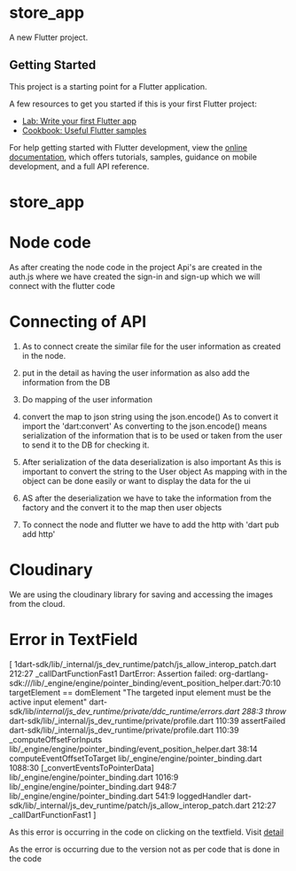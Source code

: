 # store_app

A new Flutter project.

## Getting Started

This project is a starting point for a Flutter application.

A few resources to get you started if this is your first Flutter project:

- [Lab: Write your first Flutter app](https://docs.flutter.dev/get-started/codelab)
- [Cookbook: Useful Flutter samples](https://docs.flutter.dev/cookbook)

For help getting started with Flutter development, view the
[online documentation](https://docs.flutter.dev/), which offers tutorials,
samples, guidance on mobile development, and a full API reference.
# store_app


# Node code
As after creating the node code in the project
Api's are created in the auth.js where we have created the sign-in and sign-up which we will connect with the flutter code

# Connecting of API 

1. As to connect create the similar file for the user information as created in the node.
2. put in the detail as having the user information as also add the information from the DB
3. Do mapping of the user information
4. convert the map to json string using the json.encode()
     As to convert it import the 'dart:convert'
     As converting to the json.encode() means serialization of the information that is to be used or taken from the user to send it to the DB for checking it.

5. After serialization of the data deserialization is also important
     As this is important to convert the string to the User object
     As mapping with in the object can be done easily
     or want to display the data for the ui
6. AS after the deserialization we have to take the information from the factory and the convert it to the map then user objects

7. To connect the node and flutter we have to add the http with 'dart pub add http' 

# Cloudinary
We are using the cloudinary library for saving and accessing the images from the cloud.

<!-- MARK: Error information -->
# Error in TextField
[
     1dart-sdk/lib/_internal/js_dev_runtime/patch/js_allow_interop_patch.dart 212:27  _callDartFunctionFast1
     DartError: Assertion failed: org-dartlang-sdk:///lib/_engine/engine/pointer_binding/event_position_helper.dart:70:10
     targetElement == domElement
     "The targeted input element must be the active input element"
     dart-sdk/lib/_internal/js_dev_runtime/private/ddc_runtime/errors.dart 288:3     throw_
     dart-sdk/lib/_internal/js_dev_runtime/private/profile.dart 110:39               assertFailed
     dart-sdk/lib/_internal/js_dev_runtime/private/profile.dart 110:39               _computeOffsetForInputs
     lib/_engine/engine/pointer_binding/event_position_helper.dart 38:14             computeEventOffsetToTarget
     lib/_engine/engine/pointer_binding.dart 1088:30                                 [_convertEventsToPointerData]
     lib/_engine/engine/pointer_binding.dart 1016:9                                  <fn>
     lib/_engine/engine/pointer_binding.dart 948:7                                   <fn>
     lib/_engine/engine/pointer_binding.dart 541:9                                   loggedHandler
     dart-sdk/lib/_internal/js_dev_runtime/patch/js_allow_interop_patch.dart 212:27  _callDartFunctionFast1
]

As this error is occurring in the code on clicking on the textfield.
Visit 
[detail](https://stackoverflow.com/questions/79277404/flutter-web-debugging-issue-assertion-failed-on-text-input-click-in-chrome-flu)

As the error is occurring due to the version not as per code that is done in the code